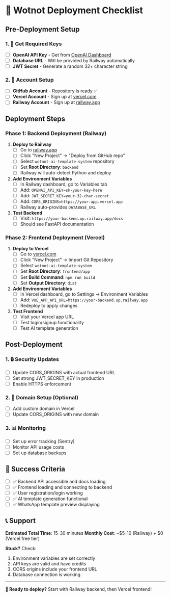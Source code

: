 # 🚀 Wotnot Deployment Checklist

## Pre-Deployment Setup

### 1. 🔑 Get Required Keys
- [ ] **OpenAI API Key** - Get from [OpenAI Dashboard](https://platform.openai.com/api-keys)
- [ ] **Database URL** - Will be provided by Railway automatically
- [ ] **JWT Secret** - Generate a random 32+ character string

### 2. 📱 Account Setup
- [ ] **GitHub Account** - Repository is ready ✅
- [ ] **Vercel Account** - Sign up at [vercel.com](https://vercel.com)
- [ ] **Railway Account** - Sign up at [railway.app](https://railway.app)

## Deployment Steps

### Phase 1: Backend Deployment (Railway)

1. **Deploy to Railway**
   - [ ] Go to [railway.app](https://railway.app)
   - [ ] Click "New Project" → "Deploy from GitHub repo"
   - [ ] Select `wotnot-ai-template-system` repository
   - [ ] Set **Root Directory**: `backend`
   - [ ] Railway will auto-detect Python and deploy

2. **Add Environment Variables**
   - [ ] In Railway dashboard, go to Variables tab
   - [ ] Add: `OPENAI_API_KEY=sk-your-key-here`
   - [ ] Add: `JWT_SECRET_KEY=your-32-char-secret`
   - [ ] Add: `CORS_ORIGINS=https://your-app.vercel.app`
   - [ ] Railway auto-provides `DATABASE_URL`

3. **Test Backend**
   - [ ] Visit: `https://your-backend.up.railway.app/docs`
   - [ ] Should see FastAPI documentation

### Phase 2: Frontend Deployment (Vercel)

1. **Deploy to Vercel**
   - [ ] Go to [vercel.com](https://vercel.com)
   - [ ] Click "New Project" → Import Git Repository
   - [ ] Select `wotnot-ai-template-system`
   - [ ] Set **Root Directory**: `frontend/app`
   - [ ] Set **Build Command**: `npm run build`
   - [ ] Set **Output Directory**: `dist`

2. **Add Environment Variables**
   - [ ] In Vercel dashboard, go to Settings → Environment Variables
   - [ ] Add: `VUE_APP_API_URL=https://your-backend.up.railway.app`
   - [ ] Redeploy to apply changes

3. **Test Frontend**
   - [ ] Visit your Vercel app URL
   - [ ] Test login/signup functionality
   - [ ] Test AI template generation

## Post-Deployment

### 1. 🔒 Security Updates
- [ ] Update CORS_ORIGINS with actual frontend URL
- [ ] Set strong JWT_SECRET_KEY in production
- [ ] Enable HTTPS enforcement

### 2. 🎯 Domain Setup (Optional)
- [ ] Add custom domain in Vercel
- [ ] Update CORS_ORIGINS with new domain

### 3. 📊 Monitoring
- [ ] Set up error tracking (Sentry)
- [ ] Monitor API usage costs
- [ ] Set up database backups

## 🎉 Success Criteria

- [ ] ✅ Backend API accessible and docs loading
- [ ] ✅ Frontend loading and connecting to backend
- [ ] ✅ User registration/login working
- [ ] ✅ AI template generation functional
- [ ] ✅ WhatsApp template preview displaying

## 📞 Support

**Estimated Total Time**: 15-30 minutes
**Monthly Cost**: ~$5-10 (Railway) + $0 (Vercel free tier)

**Stuck?** Check:
1. Environment variables are set correctly
2. API keys are valid and have credits
3. CORS origins include your frontend URL
4. Database connection is working

---

**🚀 Ready to deploy?** Start with Railway backend, then Vercel frontend!